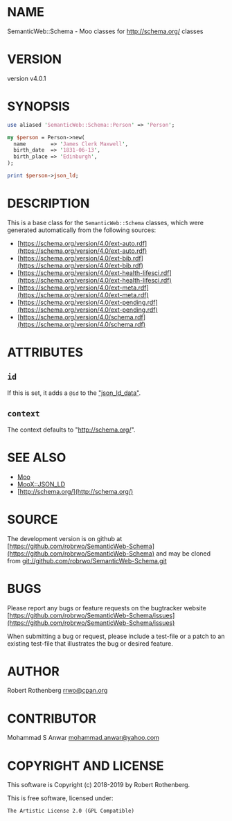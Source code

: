 # NAME

SemanticWeb::Schema - Moo classes for http://schema.org/ classes

# VERSION

version v4.0.1

# SYNOPSIS

```perl
use aliased 'SemanticWeb::Schema::Person' => 'Person';

my $person = Person->new(
  name        => 'James Clerk Maxwell',
  birth_date  => '1831-06-13',
  birth_place => 'Edinburgh',
);

print $person->json_ld;
```

# DESCRIPTION

This is a base class for the `SemanticWeb::Schema` classes, which
were generated automatically from the following sources:

- [https://schema.org/version/4.0/ext-auto.rdf](https://schema.org/version/4.0/ext-auto.rdf)
- [https://schema.org/version/4.0/ext-bib.rdf](https://schema.org/version/4.0/ext-bib.rdf)
- [https://schema.org/version/4.0/ext-health-lifesci.rdf](https://schema.org/version/4.0/ext-health-lifesci.rdf)
- [https://schema.org/version/4.0/ext-meta.rdf](https://schema.org/version/4.0/ext-meta.rdf)
- [https://schema.org/version/4.0/ext-pending.rdf](https://schema.org/version/4.0/ext-pending.rdf)
- [https://schema.org/version/4.0/schema.rdf](https://schema.org/version/4.0/schema.rdf)

# ATTRIBUTES

## `id`

If this is set, it adds a `@id` to the ["json\_ld\_data"](#json_ld_data).

## `context`

The context defaults to "http://schema.org/".

# SEE ALSO

- [Moo](https://metacpan.org/pod/Moo)
- [MooX::JSON\_LD](https://metacpan.org/pod/MooX::JSON_LD)
- [http://schema.org/](http://schema.org/)

# SOURCE

The development version is on github at [https://github.com/robrwo/SemanticWeb-Schema](https://github.com/robrwo/SemanticWeb-Schema)
and may be cloned from [git://github.com/robrwo/SemanticWeb-Schema.git](git://github.com/robrwo/SemanticWeb-Schema.git)

# BUGS

Please report any bugs or feature requests on the bugtracker website
[https://github.com/robrwo/SemanticWeb-Schema/issues](https://github.com/robrwo/SemanticWeb-Schema/issues)

When submitting a bug or request, please include a test-file or a
patch to an existing test-file that illustrates the bug or desired
feature.

# AUTHOR

Robert Rothenberg <rrwo@cpan.org>

# CONTRIBUTOR

Mohammad S Anwar <mohammad.anwar@yahoo.com>

# COPYRIGHT AND LICENSE

This software is Copyright (c) 2018-2019 by Robert Rothenberg.

This is free software, licensed under:

```
The Artistic License 2.0 (GPL Compatible)
```
